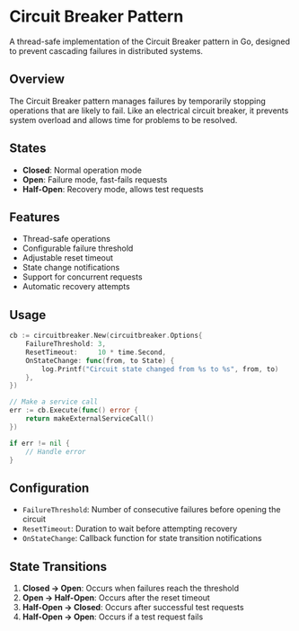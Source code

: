 # Circuit Breaker Pattern

A thread-safe implementation of the Circuit Breaker pattern in Go, designed to prevent cascading failures in distributed systems.

## Overview

The Circuit Breaker pattern manages failures by temporarily stopping operations that are likely to fail. Like an electrical circuit breaker, it prevents system overload and allows time for problems to be resolved.

## States

- **Closed**: Normal operation mode
- **Open**: Failure mode, fast-fails requests
- **Half-Open**: Recovery mode, allows test requests

## Features

- Thread-safe operations
- Configurable failure threshold
- Adjustable reset timeout
- State change notifications
- Support for concurrent requests
- Automatic recovery attempts

## Usage

```go
cb := circuitbreaker.New(circuitbreaker.Options{
    FailureThreshold: 3,
    ResetTimeout:     10 * time.Second,
    OnStateChange: func(from, to State) {
        log.Printf("Circuit state changed from %s to %s", from, to)
    },
})

// Make a service call
err := cb.Execute(func() error {
    return makeExternalServiceCall()
})

if err != nil {
    // Handle error
}
```

## Configuration

- `FailureThreshold`: Number of consecutive failures before opening the circuit
- `ResetTimeout`: Duration to wait before attempting recovery
- `OnStateChange`: Callback function for state transition notifications

## State Transitions

1. **Closed → Open**: Occurs when failures reach the threshold
2. **Open → Half-Open**: Occurs after the reset timeout
3. **Half-Open → Closed**: Occurs after successful test requests
4. **Half-Open → Open**: Occurs if a test request fails
